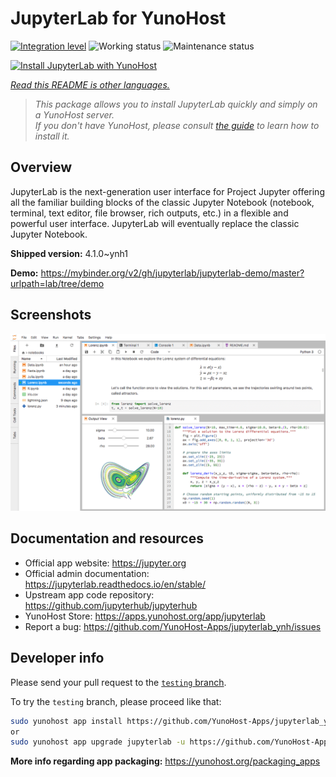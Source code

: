 <!--
N.B.: This README was automatically generated by <https://github.com/YunoHost/apps/tree/master/tools/readme_generator>
It shall NOT be edited by hand.
-->

# JupyterLab for YunoHost

[![Integration level](https://dash.yunohost.org/integration/jupyterlab.svg)](https://dash.yunohost.org/appci/app/jupyterlab) ![Working status](https://ci-apps.yunohost.org/ci/badges/jupyterlab.status.svg) ![Maintenance status](https://ci-apps.yunohost.org/ci/badges/jupyterlab.maintain.svg)

[![Install JupyterLab with YunoHost](https://install-app.yunohost.org/install-with-yunohost.svg)](https://install-app.yunohost.org/?app=jupyterlab)

*[Read this README is other languages.](./ALL_README.md)*

> *This package allows you to install JupyterLab quickly and simply on a YunoHost server.*  
> *If you don't have YunoHost, please consult [the guide](https://yunohost.org/install) to learn how to install it.*

## Overview

JupyterLab is the next-generation user interface for Project Jupyter offering all the familiar building blocks of the classic Jupyter Notebook (notebook, terminal, text editor, file browser, rich outputs, etc.) in a flexible and powerful user interface. JupyterLab will eventually replace the classic Jupyter Notebook.


**Shipped version:** 4.1.0~ynh1

**Demo:** <https://mybinder.org/v2/gh/jupyterlab/jupyterlab-demo/master?urlpath=lab/tree/demo>

## Screenshots

![Screenshot of JupyterLab](./doc/screenshots/jupyterlab.png)

## Documentation and resources

- Official app website: <https://jupyter.org>
- Official admin documentation: <https://jupyterlab.readthedocs.io/en/stable/>
- Upstream app code repository: <https://github.com/jupyterhub/jupyterhub>
- YunoHost Store: <https://apps.yunohost.org/app/jupyterlab>
- Report a bug: <https://github.com/YunoHost-Apps/jupyterlab_ynh/issues>

## Developer info

Please send your pull request to the [`testing` branch](https://github.com/YunoHost-Apps/jupyterlab_ynh/tree/testing).

To try the `testing` branch, please proceed like that:

```bash
sudo yunohost app install https://github.com/YunoHost-Apps/jupyterlab_ynh/tree/testing --debug
or
sudo yunohost app upgrade jupyterlab -u https://github.com/YunoHost-Apps/jupyterlab_ynh/tree/testing --debug
```

**More info regarding app packaging:** <https://yunohost.org/packaging_apps>
